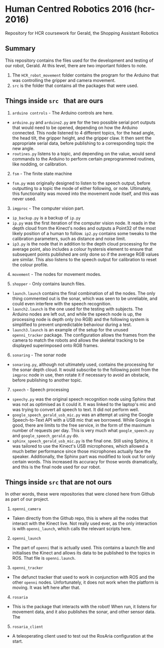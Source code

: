 # Human Centred Robotics 2016 (hcr-2016)
Repository for HCR coursework for Gerald, the Shopping Assistant Robotics

## Summary ##
This repository contains the files used for the development and testing of our robot, Gerald. At this level, there are two important folders to note.
1. The `HCR_robot_movement` folder contains the program for the Arduino that was controlling the gripper and camera movement.
2. `src` is the folder that contains all the packages that were used.

## Things inside `src ` that are ours ##

1. `arduino controls` - The Arduino controls are here.
  * `arduino.py` and `arduino2.py` are for the two possible serial port outputs that would need to be opened, depending on how the Arduino connected. This node listened to 4 different topics, for the head angle, the head tilt, the gripper height, and the gripper claw. It then sent the appropriate serial data, before publishing to a corresponding topic the new angle.
  * `routines.py` listens to a topic, and depending on the value, would send commands to the Arduino to perform certain preprogrammed routines, like nodding, or calibration.

2. `fsm` - The finite state machine
  * `fsm.py` was originally designed to listen to the speech output, before outputting to a topic the mode of either following, or note. Ultimately, this functionality was moved into the movement node itself, and this was never used.

3. `imgproc` - The computer vision part.
  * `ip_backup.py` is a backup of `ip.py`
  * `ip.py` was the first iteration of the computer vision node. It reads in the depth cloud from the Kinect's nodes and outputs a Point32 of the most likely position of a human to follow. `ip2.py` contains some tweaks to the calibration parameters, such as distance and noise limit.
  * `ip3.py` is the node that in addition to the depth cloud processing for the average point, also includes a colour hystersis element to ensure that subsequent points published are only done so if the average RGB values are similar. This also listens to the speech output for calibration to reset the colour profile.

4. `movement` - The nodes for movement modes.

5. `shopper` - Only contains launch files.
  * `launch.launch` contains the final combination of all the nodes. The only thing commented out is the sonar, which was seen to be unreliable, and could even interfere with the speech recognition.
  * `launch2.launch` is the one used for the testing with subjects. The Arduino nodes are left out, and while the speech node is up, the processing node is depth only (no RGB) and the following system is simplified to prevent unpredictable behaviour during a test.
  * `launch3.launch` is an example of the setup for the unused `openni_tracker` package. The configuration allows the frames from the camera to match the robots and allows the skeletal tracking to be displayed superimposed onto RGB frames.

6. `sonaring` - The sonar node
  * `sonaring.py`, although not ultimately used, contains the processing for the sonar depth cloud. It would subscribe to the following point from the `imgproc` node in use, then rotate it if necessary to avoid an obstacle, before publishing to another topic.

7. `speech` - Speech processing
  * `speechy.py` was the original speech recognition node using Sphinx that was not as optimised as it could it. It was linked to the laptop's mic and was trying to convert all speech to text. It did not perform well.
  * `google_speech_gerald_usb_mic.py` was an attempt at using the Google Speech-to-Text API with a USB mic that we borrowed. While Google is good, there are limits to the free service, in the form of the maximum number of requests per day. This is very much what `google_speech.py` and `google_speech_gerald.py` do.
  * `sphinx_speech_gerald_usb_mic.py` is the final one. Still using Sphinx, it was tailored to use the Kinect's USB microphones, which allowed a much better performance since those microphones actually face the speaker. Additionally, the Sphinx part was modified to look out for only certain words. This increased its accuracy for those words dramatically, and this is the final node used for our robot.

## Things inside `src` that are not ours ##
In other words, these were repositories that were cloned here from Github as part of our project.

1. `openni_camera`
  * Taken directly from the Github repo, this is where all the nodes that interact with the Kinect live. Not really used ever, as the only interaction is with `openni_launch`, which calls the relevant scripts here.

2. `openni_launch`
  * The part of `openni` that is actually used. This contains a launch file and initialises the Kinect and allows its data to be published to the topics in ROS. That file is `openni.launch`.

3. `openni_tracker`
  * The defunct tracker that used to work in conjunction with ROS and the other `openni` nodes. Unfortunately, it does not work when the platform is moving. It was left here after that.

4. `rosaria`
  * This is the package that interacts with the robot! When run, it listens for movement data, and it also publishes the sonar, and other sensor data. The

5. `rosaria_client`
  * A teleoperating client used to test out the RosAria configuration at the start.
